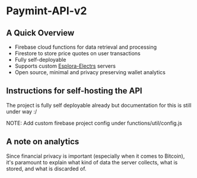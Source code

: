 # Paymint-API-v2

## A Quick Overview

- Firebase cloud functions for data retrieval and processing
- Firestore to store price quotes on user transactions
- Fully self-deployable
- Supports custom [Esplora-Electrs](https://github.com/Blockstream/electrs) servers
- Open source, minimal and privacy preserving wallet analytics

## Instructions for self-hosting the API
The project is fully self deployable already but documentation for this is still under way :/

NOTE: Add custom firebase project config under functions/util/config.js

## A note on analytics

Since financial privacy is important (especially when it comes to Bitcoin), it's paramount to explain what kind of data the server collects, what is stored, and what is discarded of.
